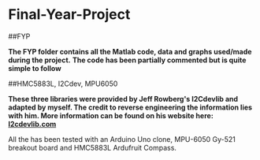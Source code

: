 # Final-Year-Project

##FYP

**The FYP folder contains all the Matlab code, data and graphs used/made during the project.**
**The code has been partially commented but is quite simple to follow**

##HMC5883L, I2Cdev, MPU6050

**These three libraries were provided by Jeff Rowberg's I2Cdevlib and adapted by myself. The credit to reverse engineering the information lies with him. More information can be found on his website here: [I2cdevlib.com](https://www.i2cdevlib.com/)**

All the has been tested with an Arduino Uno clone, MPU-6050 Gy-521 breakout board and HMC5883L Ardufruit Compass.
